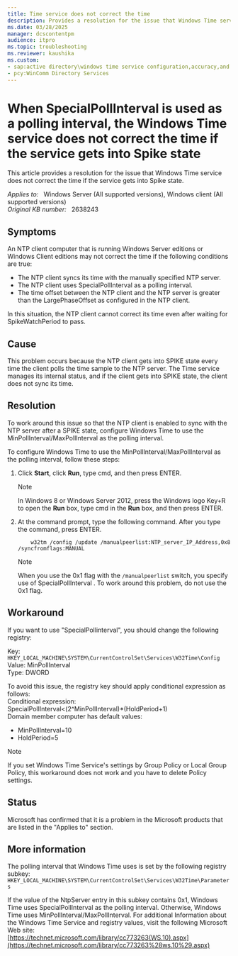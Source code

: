 ```yaml
---
title: Time service does not correct the time
description: Provides a resolution for the issue that Windows Time service does not correct the time if the service gets into Spike state.
ms.date: 03/28/2025
manager: dcscontentpm
audience: itpro
ms.topic: troubleshooting
ms.reviewer: kaushika
ms.custom:
- sap:active directory\windows time service configuration,accuracy,and synchronization
- pcy:WinComm Directory Services
---
```

# When SpecialPollInterval is used as a polling interval, the Windows Time service does not correct the time if the service gets into Spike state

This article provides a resolution for the issue that Windows Time service does not correct the time if the service gets into Spike state.

_Applies to:_ &nbsp; Windows Server (All supported versions), Windows client (All supported versions)  
_Original KB number:_ &nbsp; 2638243

## Symptoms

An NTP client computer that is running Windows Server editions or Windows Client editions may not correct the time if the following conditions are true:  

- The NTP client syncs its time with the manually specified NTP server.
- The NTP client uses SpecialPollInterval as a polling interval.
- The time offset between the NTP client and the NTP server is greater than the LargePhaseOffset as configured in the NTP client.  

In this situation, the NTP client cannot correct its time even after waiting for SpikeWatchPeriod to pass.

## Cause

This problem occurs because the NTP client gets into SPIKE state every time the client polls the time sample to the NTP server. The Time service manages its internal status, and if the client gets into SPIKE state, the client does not sync its time.

## Resolution

To work around this issue so that the NTP client is enabled to sync with the NTP server after a SPIKE state, configure Windows Time to use the MinPollInterval/MaxPollInterval as the polling interval.

To configure Windows Time to use the MinPollInterval/MaxPollInterval as the polling interval, follow these steps:  

1. Click **Start**, click **Run**, type cmd, and then press ENTER.

    > [!NOTE]
    > In Windows 8 or Windows Server 2012, press the Windows logo Key+R to open the **Run** box, type cmd in the **Run** box, and then press ENTER.  
2. At the command prompt, type the following command. After you type the command, press ENTER.

    ```console
        w32tm /config /update /manualpeerlist:NTP_server_IP_Address,0x8 /syncfromflags:MANUAL  
    ```  

    > [!NOTE]
    > When you use the 0x1 flag with the `/manualpeerlist` switch, you specify use of SpecialPollInterval . To work around this problem, do not use the 0x1 flag.  

## Workaround

If you want to use "SpecialPollinterval", you should change the following registry:

Key: `HKEY_LOCAL_MACHINE\SYSTEM\CurrentControlSet\Services\W32Time\Config`  
Value: MinPollInterval  
Type: DWORD  

To avoid this issue, the registry key should apply conditional expression as follows:  
Conditional expression:  
SpecialPollInterval<(2^MinPollInterval)*(HoldPeriod+1)  
Domain member computer has default values:  

- MinPollInterval=10
- HoldPeriod=5  

> [!NOTE]
> If you set Windows Time Service's settings by Group Policy or Local Group Policy, this workaround does not work and you have to delete Policy settings.

## Status

Microsoft has confirmed that it is a problem in the Microsoft products that are listed in the "Applies to" section.

## More information

The polling interval that Windows Time uses is set by the following registry subkey:  
`HKEY_LOCAL_MACHINE\SYSTEM\CurrentControlSet\Services\W32Time\Parameters`

If the value of the NtpServer entry in this subkey contains 0x1, Windows Time uses SpecialPollInterval as the polling interval. Otherwise, Windows Time uses MinPollInterval/MaxPollInterval. For additional Information about the Windows Time Service and registry values, visit the following Microsoft Web site:  
 [https://technet.microsoft.com/library/cc773263(WS.10).aspx](https://technet.microsoft.com/library/cc773263%28ws.10%29.aspx)
